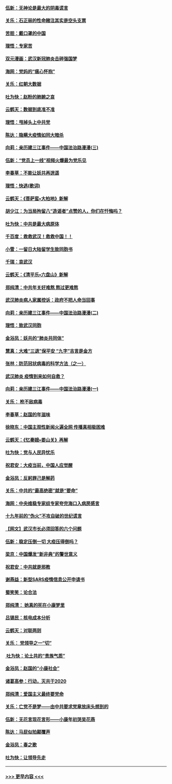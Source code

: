 #### [伍新：无神论是最大的阴毒谎言](../pages/nsc993/n11846129.md?t=02070144) 
#### [关乐：石正丽的性命赌注其实是空头支票](../pages/nsc993/n11846109.md?t=02070144) 
#### [苦胆：戴口罩的中国](../pages/nsc993/n11845576.md?t=02070144) 
#### [理悟：专家苦](../pages/nsc993/n11845564.md?t=02070144) 
#### [双元漫画：武汉新冠肺炎击碎强国梦](../pages/nsc993/n11843320.md?t=02070144) 
#### [海网：党妈的“瘟心怀抱”](../pages/nsc993/n11840740.md?t=02070144) 
#### [关乐：红朝大数据](../pages/nsc993/n11840675.md?t=02070144) 
#### [吐为快：赵粉的肺腑之哀](../pages/nsc993/n11840618.md?t=02070144) 
#### [云鹤天：数据到底准不准](../pages/nsc993/n11840325.md?t=02070144) 
#### [理悟：甩掉头上中共党](../pages/nsc993/n11838826.md?t=02070144) 
#### [陈达：隐瞒大疫情如同大暗杀](../pages/nsc993/n11838771.md?t=02070144) 
#### [向莉：亲历建三江事件——中国法治路漫漫(三)](../pages/nsc993/n11831825.md?t=02070144) 
#### [伍新：“党员上一线”视频火爆最为党乐见](../pages/nsc993/n11838200.md?t=02070144) 
#### [李春草：不能让妖共再逍遥](../pages/nsc993/n11838102.md?t=02070144) 
#### [理悟：快逃(歌词)](../pages/nsc993/n11838083.md?t=02070144) 
#### [云鹤天：《菩萨蛮▪大柏地》新解](../pages/nsc993/n11838059.md?t=02070144) 
#### [胡少江：为当局拘留八“造谣者”点赞的人，你们在忏悔吗？](../pages/nsc993/n11836801.md?t=02070144) 
#### [吐为快：中共是最大病原体](../pages/nsc993/n11836748.md?t=02070144) 
#### [千百度：救救武汉！救救中国！！](../pages/nsc993/n11836145.md?t=02070144) 
#### [小雪：一留日大陆留学生致同胞书](../pages/nsc993/n11834624.md?t=02070144) 
#### [千瑞：哀武汉](../pages/nsc993/n11833647.md?t=02070144) 
#### [云鹤天：《清平乐▪六盘山》新解](../pages/nsc993/n11833611.md?t=02070144) 
#### [郑纯清：中共年关好难熬 熬过更难熬](../pages/nsc993/n11833489.md?t=02070144) 
#### [武汉肺炎病人家属控诉：政府不把人命当回事](../pages/nsc993/n11833205.md?t=02070144) 
#### [向莉：亲历建三江事件——中国法治路漫漫(二)](../pages/nsc993/n11829102.md?t=02070144) 
#### [理悟：致武汉同胞](../pages/nsc993/n11831522.md?t=02070144) 
#### [金浴凤：妖共的“肺炎共同体”](../pages/nsc993/n11829448.md?t=02070144) 
#### [慧真：大难“三退”保平安 “九字”吉言是金方](../pages/nsc993/n11829501.md?t=02070144) 
#### [张林：防范冠状病毒的科学方法（之一）](../pages/nsc993/n11828618.md?t=02070144) 
#### [武汉肺炎 疫情到来如何自救？](../pages/nsc993/n11827632.md?t=02070144) 
#### [向莉：亲历建三江事件——中国法治路漫漫(一)](../pages/nsc993/n11827190.md?t=02070144) 
#### [关乐： 枪不敌病毒](../pages/nsc993/n11826746.md?t=02070144) 
#### [李春草：赵国的年滋味](../pages/nsc993/n11826321.md?t=02070144) 
#### [徐晓东：中国主观性新闻火遍全网 传播真相极困难](../pages/nsc993/n11826508.md?t=02070144) 
#### [云鹤天：《忆秦娥▪娄山关》再解](../pages/nsc993/n11824682.md?t=02070144) 
#### [吐为快：党与人民异忧乐](../pages/nsc993/n11824660.md?t=02070144) 
#### [祝君安：大疫当前，中国人应觉醒](../pages/nsc993/n11821946.md?t=02070144) 
#### [金浴凤：反躬罪己是解药](../pages/nsc993/n11820280.md?t=02070144) 
#### [关乐：中共的“最高绝密”就是“要命”](../pages/nsc993/n11816946.md?t=02070144) 
#### [海网：中央维稳专家组专家夸完海口入病房感言](../pages/nsc993/n11815138.md?t=02070144) 
#### [十九年前的“伪火”不攻自破的世纪谎言](../pages/nsc993/n11813238.md?t=02070144) 
#### [【网文】武汉市长必须回答的六个问题](../pages/nsc993/n11813848.md?t=02070144) 
#### [伍新：稳定压倒一切 大疫压得倒吗？](../pages/nsc993/n11812634.md?t=02070144) 
#### [梁京：中国爆发“新非典”的警世意义](../pages/nsc993/n11812554.md?t=02070144) 
#### [祝君安：中共就是邪教](../pages/nsc993/n11812431.md?t=02070144) 
#### [谢燕益：新型SARS疫情信息公开申请书](../pages/nsc993/n11808840.md?t=02070144) 
#### [蜀笑笑：论合法](../pages/nsc993/n11808064.md?t=02070144) 
#### [郑纯清： 她真的死在小康梦里](../pages/nsc993/n11806623.md?t=02070144) 
#### [吕锡民：核电成本分析](../pages/nsc993/n11806284.md?t=02070144) 
#### [云鹤天：对联两则](../pages/nsc993/n11805957.md?t=02070144) 
#### [关乐： 党领导之一“切”](../pages/nsc993/n11804505.md?t=02070144) 
#### [ 吐为快：论土共的“贵族气质”](../pages/nsc993/n11804490.md?t=02070144) 
#### [金浴凤：赵国的“小康社会”](../pages/nsc993/n11804452.md?t=02070144) 
#### [诸葛高参：行动，灭共于2020](../pages/nsc993/n11804120.md?t=02070144) 
#### [郑纯清：爱国主义最终要党命](../pages/nsc993/n11802197.md?t=02070144) 
#### [关乐：亡党不是梦——由中共要求党章放床头想到的](../pages/nsc993/n11802156.md?t=02070144) 
#### [伍新：无花言现花言形——小康年初哭吴花燕](../pages/nsc993/n11800044.md?t=02070144) 
#### [陈达：马屁似拍颠覆声](../pages/nsc993/n11800010.md?t=02070144) 
#### [金浴凤：春之歌](../pages/nsc993/n11797687.md?t=02070144) 
#### [吐为快：让领导先走](../pages/nsc993/n11797512.md?t=02070144) 

----
#### [ >>> 更早内容 <<< ](../indexes/nsc993-earlier.md)

